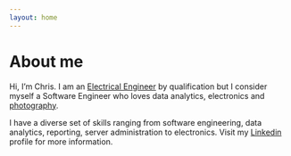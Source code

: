 ```yaml
---
layout: home
---
```

# About me

Hi, I’m Chris. I am an [Electrical Engineer](https://www.linkedin.com/in/chriszumbika) by qualification but I consider myself a Software Engineer who loves data analytics, electronics and [photography](https://www.instagram.com/takuzumbika/).

I have a diverse set of skills ranging from software engineering, data analytics, reporting, server administration to electronics. Visit my [Linkedin](https://www.linkedin.com/in/chriszumbika) profile for more information.

